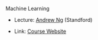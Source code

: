 Machine Learning


* Lecture: [Andrew Ng](http://cs.stanford.edu/people/ang/) (Standford)

* Link: [Course Website]( https://class.coursera.org/ml-006)

